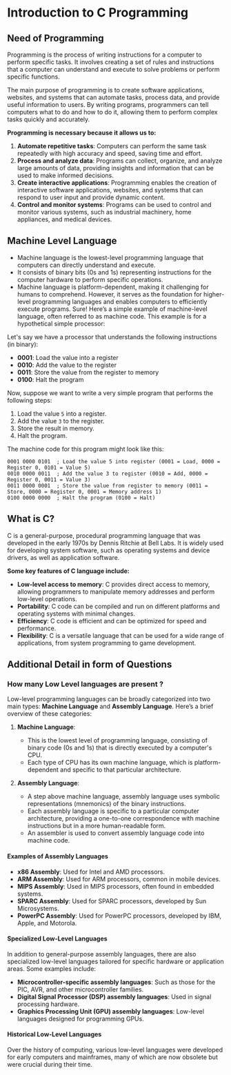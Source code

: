 # Introduction to C Programming

## Need of Programming

Programming is the process of writing instructions for a computer to perform specific tasks. It involves creating a set of rules and instructions that a computer can understand and execute to solve problems or perform specific functions.

The main purpose of programming is to create software applications, websites, and systems that can automate tasks, process data, and provide useful information to users. By writing programs, programmers can tell computers what to do and how to do it, allowing them to perform complex tasks quickly and accurately.

**Programming is necessary because it allows us to:**

1. **Automate repetitive tasks**: Computers can perform the same task repeatedly with high accuracy and speed, saving time and effort.
2. **Process and analyze data**: Programs can collect, organize, and analyze large amounts of data, providing insights and information that can be used to make informed decisions.
3. **Create interactive applications**: Programming enables the creation of interactive software applications, websites, and systems that can respond to user input and provide dynamic content.
4. **Control and monitor systems**: Programs can be used to control and monitor various systems, such as industrial machinery, home appliances, and medical devices.

## Machine Level Language

- Machine language is the lowest-level programming language that computers can directly understand and execute.
- It consists of binary bits (0s and 1s) representing instructions for the computer hardware to perform specific operations.
- Machine language is platform-dependent, making it challenging for humans to comprehend. However, it serves as the foundation for higher-level programming languages and enables computers to efficiently execute programs.
Sure! Here’s a simple example of machine-level language, often referred to as machine code. This example is for a hypothetical simple processor:

Let's say we have a processor that understands the following instructions (in binary):

- **0001**: Load the value into a register
- **0010**: Add the value to the register
- **0011**: Store the value from the register to memory
- **0100**: Halt the program

Now, suppose we want to write a very simple program that performs the following steps:

1. Load the value `5` into a register.
2. Add the value `3` to the register.
3. Store the result in memory.
4. Halt the program.

The machine code for this program might look like this:

```
0001 0000 0101  ; Load the value 5 into register (0001 = Load, 0000 = Register 0, 0101 = Value 5)
0010 0000 0011  ; Add the value 3 to register (0010 = Add, 0000 = Register 0, 0011 = Value 3)
0011 0000 0001  ; Store the value from register to memory (0011 = Store, 0000 = Register 0, 0001 = Memory address 1)
0100 0000 0000  ; Halt the program (0100 = Halt)
```



## What is C?

C is a general-purpose, procedural programming language that was developed in the early 1970s by Dennis Ritchie at Bell Labs. It is widely used for developing system software, such as operating systems and device drivers, as well as application software.

**Some key features of C language include:**

- **Low-level access to memory**: C provides direct access to memory, allowing programmers to manipulate memory addresses and perform low-level operations.
- **Portability**: C code can be compiled and run on different platforms and operating systems with minimal changes.
- **Efficiency**: C code is efficient and can be optimized for speed and performance.
- **Flexibility**: C is a versatile language that can be used for a wide range of applications, from system programming to game development.


## Additional Detail in form of Questions
### How many Low Level languages are present ?
Low-level programming languages can be broadly categorized into two main types: **Machine Language** and **Assembly Language**. Here’s a brief overview of these categories:

1. **Machine Language**:
   - This is the lowest level of programming language, consisting of binary code (0s and 1s) that is directly executed by a computer's CPU.
   - Each type of CPU has its own machine language, which is platform-dependent and specific to that particular architecture.

2. **Assembly Language**:
   - A step above machine language, assembly language uses symbolic representations (mnemonics) of the binary instructions.
   - Each assembly language is specific to a particular computer architecture, providing a one-to-one correspondence with machine instructions but in a more human-readable form.
   - An assembler is used to convert assembly language code into machine code.

#### Examples of Assembly Languages
- **x86 Assembly**: Used for Intel and AMD processors.
- **ARM Assembly**: Used for ARM processors, common in mobile devices.
- **MIPS Assembly**: Used in MIPS processors, often found in embedded systems.
- **SPARC Assembly**: Used for SPARC processors, developed by Sun Microsystems.
- **PowerPC Assembly**: Used for PowerPC processors, developed by IBM, Apple, and Motorola.

#### Specialized Low-Level Languages
In addition to general-purpose assembly languages, there are also specialized low-level languages tailored for specific hardware or application areas. Some examples include:

- **Microcontroller-specific assembly languages**: Such as those for the PIC, AVR, and other microcontroller families.
- **Digital Signal Processor (DSP) assembly languages**: Used in signal processing hardware.
- **Graphics Processing Unit (GPU) assembly languages**: Low-level languages designed for programming GPUs.

#### Historical Low-Level Languages
Over the history of computing, various low-level languages were developed for early computers and mainframes, many of which are now obsolete but were crucial during their time.

